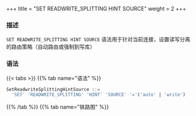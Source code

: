 +++
title = "SET READWRITE_SPLITTING HINT SOURCE"
weight = 2
+++

### 描述

`SET READWRITE_SPLITTING HINT SOURCE` 语法用于针对当前连接，设置读写分离的路由策略（自动路由或强制到写库）
### 语法

{{< tabs >}}
{{% tab name="语法" %}}
```sql
SetReadwriteSplittingHintSource ::=
  'SET' 'READWRITE_SPLITTING' 'HINT' 'SOURCE' '='('auto' | 'write')
```
{{% /tab %}}
{{% tab name="铁路图" %}}
<iframe frameborder="0" name="diagram" id="diagram" width="100%" height="100%"></iframe>
{{% /tab %}}
{{< /tabs >}}

### 示例

- 设置读写分离的路由策略为 auto

```sql
SET READWRITE_SPLITTING HINT SOURCE = auto;
```

- 设置读写分离的路由策略为 write

```sql
SET READWRITE_SPLITTING HINT SOURCE = write;
```

### 保留字

`SET`、`READWRITE_SPLITTING`、`HINT`、`SOURCE`

### 相关链接

- [保留字](/cn/user-manual/shardingsphere-proxy/distsql/syntax/reserved-word/)